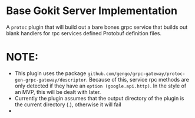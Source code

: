 # Base Gokit Server Implementation

A `protoc` plugin that will build out a bare bones grpc service that builds out blank handlers for rpc services defined Protobuf definition files.


# NOTE:

- This plugin uses the package `github.com/gengo/grpc-gateway/protoc-gen-grpc-gateway/descriptor`. Because of this, service rpc methods are only detected if they have an `option (google.api.http)`. In the style of an MVP, this will be dealt with later.
- Currently the plugin assumes that the output directory of the plugin is the current directory (.), otherwise it will fail
-

